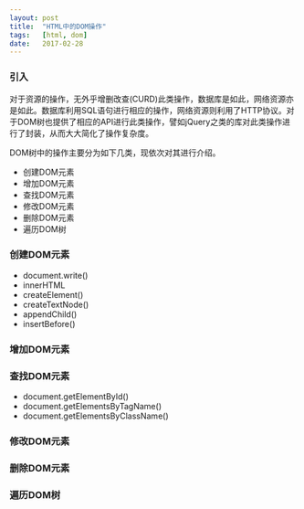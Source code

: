 ```yaml
---
layout: post
title:  "HTML中的DOM操作"
tags:   [html, dom]
date:   2017-02-28
---
```


### 引入

对于资源的操作，无外乎增删改查(CURD)此类操作，数据库是如此，网络资源亦是如此。数据库利用SQL语句进行相应的操作，网络资源则利用了HTTP协议。对于DOM树也提供了相应的API进行此类操作，譬如jQuery之类的库对此类操作进行了封装，从而大大简化了操作复杂度。

DOM树中的操作主要分为如下几类，现依次对其进行介绍。

+ 创建DOM元素
+ 增加DOM元素
+ 查找DOM元素
+ 修改DOM元素
+ 删除DOM元素
+ 遍历DOM树

### 创建DOM元素

+ document.write()
+ innerHTML
+ createElement()
+ createTextNode()
+ appendChild()
+ insertBefore()

### 增加DOM元素

### 查找DOM元素

+ document.getElementById()
+ document.getElementsByTagName()
+ document.getElementsByClassName()

### 修改DOM元素

### 删除DOM元素

### 遍历DOM树
